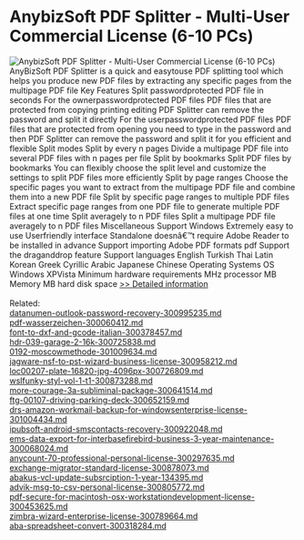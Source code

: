# AnybizSoft PDF Splitter - Multi-User Commercial License (6-10 PCs)
![AnybizSoft PDF Splitter - Multi-User Commercial License (6-10 PCs)](https://mycommerce.akamaized.net/api/pimages/P300952771/BIG/300952771.JPG)
AnyBizSoft PDF Splitter is a quick and easytouse PDF splitting tool which helps you produce new PDF files by extracting any specific pages from the multipage PDF file Key Features Split passwordprotected PDF file in seconds For the ownerpasswordprotected PDF files PDF files that are protected from copying printing editing PDF Splitter can remove the password and split it directly For the userpasswordprotected PDF files PDF files that are protected from opening you need to type in the password and then PDF Splitter can remove the password and split it for you efficient and flexible Split modes Split by every n pages Divide a multipage PDF file into several PDF files with n pages per file Split by bookmarks Split PDF files by bookmarks You can flexibly choose the split level and customize the settings to split PDF files more efficiently Split by page ranges Choose the specific pages you want to extract from the multipage PDF file and combine them into a new PDF file Split by specific page ranges to multiple PDF files Extract specific page ranges from one PDF file to generate multiple PDF files at one time Split averagely to n PDF files Split a multipage PDF file averagely to n PDF files Miscellaneous Support Windows Extremely easy to use Userfriendly interface Standalone doesnâ€™t require Adobe Reader to be installed in advance Support importing Adobe PDF formats pdf Support the draganddrop feature Support languages English Turkish Thai Latin Korean Greek Cyrillic Arabic Japanese Chinese Operating Systems OS Windows XPVista Minimum hardware requirements MHz processor MB Memory MB hard disk space
[>> Detailed information](https://secure.shareit.com/shareit/product.html?productid=300952771&affiliateid=200057808)<br/><br/>Related:
<br />[datanumen-outlook-password-recovery-300995235.md](https://github.com/downloadplanet/downloadplanet/blob/main/datanumen-outlook-password-recovery-300995235.md)<br />[pdf-wasserzeichen-300060412.md](https://github.com/downloadplanet/downloadplanet/blob/main/pdf-wasserzeichen-300060412.md)<br />[font-to-dxf-and-gcode-italian-300378457.md](https://github.com/downloadplanet/downloadplanet/blob/main/font-to-dxf-and-gcode-italian-300378457.md)<br />[hdr-039-garage-2-16k-300725838.md](https://github.com/downloadplanet/downloadplanet/blob/main/hdr-039-garage-2-16k-300725838.md)<br />[0192-moscowmethode-301009634.md](https://github.com/downloadplanet/downloadplanet/blob/main/0192-moscowmethode-301009634.md)<br />[jagware-nsf-to-pst-wizard-business-license-300958212.md](https://github.com/downloadplanet/downloadplanet/blob/main/jagware-nsf-to-pst-wizard-business-license-300958212.md)<br />[loc00207-plate-16820-jpg-4096px-300726809.md](https://github.com/downloadplanet/downloadplanet/blob/main/loc00207-plate-16820-jpg-4096px-300726809.md)<br />[wslfunky-styl-vol-1-t1-300873288.md](https://github.com/downloadplanet/downloadplanet/blob/main/wslfunky-styl-vol-1-t1-300873288.md)<br />[more-courage-3a-subliminal-package-300641514.md](https://github.com/downloadplanet/downloadplanet/blob/main/more-courage-3a-subliminal-package-300641514.md)<br />[ftg-00107-driving-parking-deck-300652159.md](https://github.com/downloadplanet/downloadplanet/blob/main/ftg-00107-driving-parking-deck-300652159.md)<br />[drs-amazon-workmail-backup-for-windowsenterprise-license-301004434.md](https://github.com/downloadplanet/downloadplanet/blob/main/drs-amazon-workmail-backup-for-windowsenterprise-license-301004434.md)<br />[ipubsoft-android-smscontacts-recovery-300922048.md](https://github.com/downloadplanet/downloadplanet/blob/main/ipubsoft-android-smscontacts-recovery-300922048.md)<br />[ems-data-export-for-interbasefirebird-business-3-year-maintenance-300068024.md](https://github.com/downloadplanet/downloadplanet/blob/main/ems-data-export-for-interbasefirebird-business-3-year-maintenance-300068024.md)<br />[anycount-70-professional-personal-license-300297635.md](https://github.com/downloadplanet/downloadplanet/blob/main/anycount-70-professional-personal-license-300297635.md)<br />[exchange-migrator-standard-license-300878073.md](https://github.com/downloadplanet/downloadplanet/blob/main/exchange-migrator-standard-license-300878073.md)<br />[abakus-vcl-update-subsrciption-1-year-134395.md](https://github.com/downloadplanet/downloadplanet/blob/main/abakus-vcl-update-subsrciption-1-year-134395.md)<br />[advik-msg-to-csv-personal-license-300805772.md](https://github.com/downloadplanet/downloadplanet/blob/main/advik-msg-to-csv-personal-license-300805772.md)<br />[pdf-secure-for-macintosh-osx-workstationdevelopment-license-300453625.md](https://github.com/downloadplanet/downloadplanet/blob/main/pdf-secure-for-macintosh-osx-workstationdevelopment-license-300453625.md)<br />[zimbra-wizard-enterprise-license-300789664.md](https://github.com/downloadplanet/downloadplanet/blob/main/zimbra-wizard-enterprise-license-300789664.md)<br />[aba-spreadsheet-convert-300318284.md](https://github.com/downloadplanet/downloadplanet/blob/main/aba-spreadsheet-convert-300318284.md)